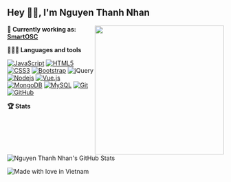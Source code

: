 ## Hey 👋🏽, I'm Nguyen Thanh Nhan

<img align="right" src="https://raw.githubusercontent.com/rajput2107/rajput2107/master/Assets/Developer.gif" width="300" />

**💼 Currently working as:** <a href="https://smartosc.com/" target="_blank"><b>SmartOSC</b></a>

**👨🏻‍💻 Languages and tools**

[![JavaScript](https://img.shields.io/badge/-JavaScript-black?style=flat&logo=javascript)](https://github.com/tuinhanne) [![HTML5](https://img.shields.io/badge/-HTML5-E34F26?style=flat&logo=html5&logoColor=white)](https://github.com/tuinhanne) [![CSS3](https://img.shields.io/badge/-CSS3-1572B6?style=flat&logo=css3)](https://github.com/tuinhanne) [![Bootstrap](https://img.shields.io/badge/-Bootstrap-563D7C?style=flat&logo=bootstrap)](https://github.com/tuinhanne) ![jQuery](https://img.shields.io/badge/-jQuery-222222?style=flat&logo=jQuery&logoColor=0769AD)
[![Nodejs](https://img.shields.io/badge/-Nodejs-black?style=flat&logo=Node.js)](https://github.com/tuinhanne) [![Vue.js](https://img.shields.io/badge/-Vuejs-grey?style=flat&logo=vue.js)](https://github.com/tuinhanne)  [![MongoDB](https://img.shields.io/badge/-MongoDB-green?style=flat&logo=Mongodb)](https://github.com/tuinhanne) [![MySQL](https://img.shields.io/badge/-MySQL-black?style=flat&logo=mysql)](https://github.com/tuinhanne)
[![Git](https://img.shields.io/badge/-Git-black?style=flat&logo=git)](https://github.com/tuinhanne) [![GitHub](https://img.shields.io/badge/-GitHub-181717?style=flat&logo=github)](https://github.com/tuinhanne)

**🏆 Stats**

![Nguyen Thanh Nhan's GitHub Stats](https://github-readme-stats.vercel.app/api?username=tuinhanne&hide=["stars"]&show_icons=true)

![Made with love in Vietnam](https://madewithlove.now.sh/vn?heart=true)
